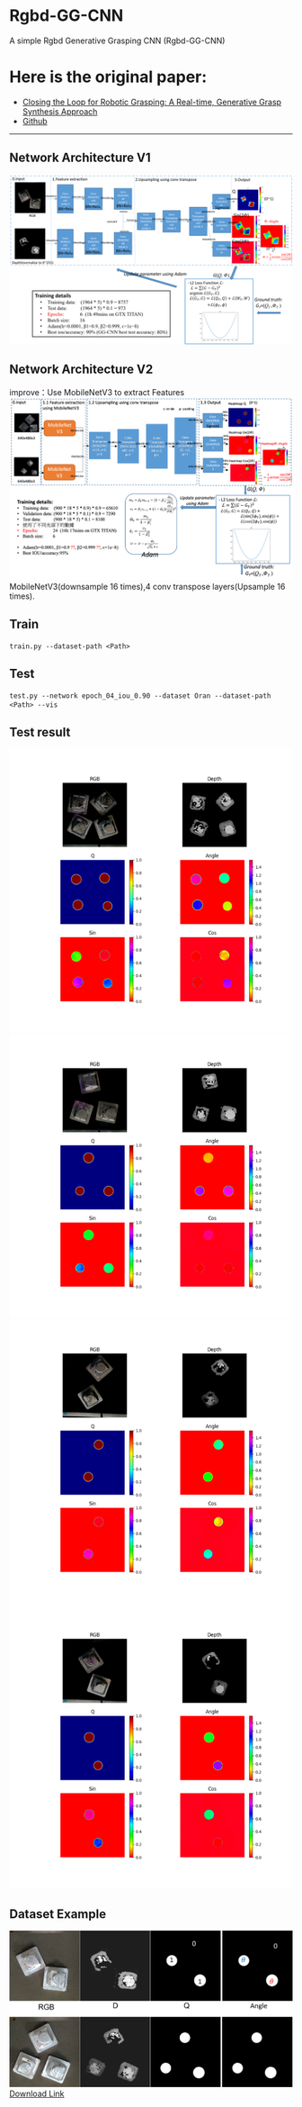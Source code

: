 # Rgbd-GG-CNN
A simple Rgbd Generative Grasping CNN (Rgbd-GG-CNN)
# Here is the original paper: 
* [Closing the Loop for Robotic Grasping: A Real-time, Generative Grasp Synthesis Approach](https://arxiv.org/abs/1804.05172)
* [Github](https://github.com/dougsm/ggcnn)
---
## Network Architecture V1
![img](img/network.png)
## Network Architecture V2
improve：Use MobileNetV3 to extract Features
![img](img/networkV2.png)
MobileNetV3(downsample 16 times),4 conv transpose layers(Upsample 16 times).
## Train
	train.py --dataset-path <Path>
## Test
	test.py --network epoch_04_iou_0.90 --dataset Oran --dataset-path <Path> --vis
## Test result
![img](img/test_example5.png)
![img](img/test_example2.png)
![img](img/test_example3.png)
![img](img/test_example4.png)
## Dataset Example
![img](img/dataset_Example.png)
[Download Link](https://gsnckuedutw-my.sharepoint.com/:f:/g/personal/p76083029_gs_ncku_edu_tw/Eoa97q76hi1EqC1UkkFWE-cBGgFkZVHRsflegyYuCVKx9g?e=dUVym8)


